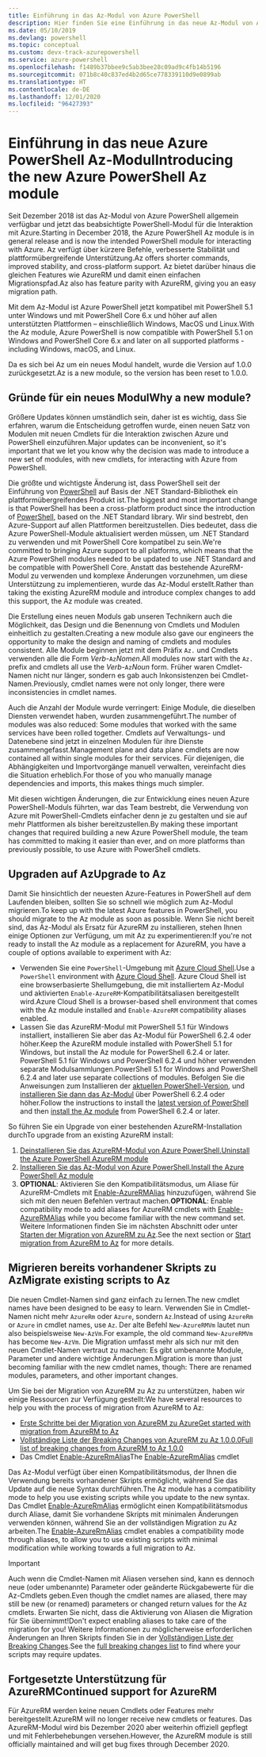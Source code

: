 ```yaml
---
title: Einführung in das Az-Modul von Azure PowerShell
description: Hier finden Sie eine Einführung in das neue Az-Modul von Azure PowerShell, das das AzureRM-Modul ersetzt.
ms.date: 05/10/2019
ms.devlang: powershell
ms.topic: conceptual
ms.custom: devx-track-azurepowershell
ms.service: azure-powershell
ms.openlocfilehash: f1489b37bbee9c5ab3bee28c09ad9c4fb14b5196
ms.sourcegitcommit: 071b8c40c837ed4b2d65ce778339110d9e0899ab
ms.translationtype: HT
ms.contentlocale: de-DE
ms.lasthandoff: 12/01/2020
ms.locfileid: "96427393"
---
```

# <a name="introducing-the-new-azure-powershell-az-module"></a><span data-ttu-id="30e0f-103">Einführung in das neue Azure PowerShell Az-Modul</span><span class="sxs-lookup"><span data-stu-id="30e0f-103">Introducing the new Azure PowerShell Az module</span></span>

<span data-ttu-id="30e0f-104">Seit Dezember 2018 ist das Az-Modul von Azure PowerShell allgemein verfügbar und jetzt das beabsichtigte PowerShell-Modul für die Interaktion mit Azure.</span><span class="sxs-lookup"><span data-stu-id="30e0f-104">Starting in December 2018, the Azure PowerShell Az module is in general release and is now the intended PowerShell module for interacting with Azure.</span></span> <span data-ttu-id="30e0f-105">Az verfügt über kürzere Befehle, verbesserte Stabilität und plattformübergreifende Unterstützung.</span><span class="sxs-lookup"><span data-stu-id="30e0f-105">Az offers shorter commands, improved stability, and cross-platform support.</span></span> <span data-ttu-id="30e0f-106">Az bietet darüber hinaus die gleichen Features wie AzureRM und damit einen einfachen Migrationspfad.</span><span class="sxs-lookup"><span data-stu-id="30e0f-106">Az also has feature parity with AzureRM, giving you an easy migration path.</span></span>

<span data-ttu-id="30e0f-107">Mit dem Az-Modul ist Azure PowerShell jetzt kompatibel mit PowerShell 5.1 unter Windows und mit PowerShell Core 6.x und höher auf allen unterstützten Plattformen – einschließlich Windows, MacOS und Linux.</span><span class="sxs-lookup"><span data-stu-id="30e0f-107">With the Az module, Azure PowerShell is now compatible with PowerShell 5.1 on Windows and PowerShell Core 6.x and later on all supported platforms - including Windows, macOS, and Linux.</span></span>

<span data-ttu-id="30e0f-108">Da es sich bei Az um ein neues Modul handelt, wurde die Version auf 1.0.0 zurückgesetzt.</span><span class="sxs-lookup"><span data-stu-id="30e0f-108">Az is a new module, so the version has been reset to 1.0.0.</span></span>

## <a name="why-a-new-module"></a><span data-ttu-id="30e0f-109">Gründe für ein neues Modul</span><span class="sxs-lookup"><span data-stu-id="30e0f-109">Why a new module?</span></span>

<span data-ttu-id="30e0f-110">Größere Updates können umständlich sein, daher ist es wichtig, dass Sie erfahren, warum die Entscheidung getroffen wurde, einen neuen Satz von Modulen mit neuen Cmdlets für die Interaktion zwischen Azure und PowerShell einzuführen.</span><span class="sxs-lookup"><span data-stu-id="30e0f-110">Major updates can be inconvenient, so it's important that we let you know why the decision was made to introduce a new set of modules, with new cmdlets, for interacting with Azure from PowerShell.</span></span>

<span data-ttu-id="30e0f-111">Die größte und wichtigste Änderung ist, dass PowerShell seit der Einführung von [PowerShell](/powershell/scripting/overview) auf Basis der .NET Standard-Bibliothek ein plattformübergreifendes Produkt ist.</span><span class="sxs-lookup"><span data-stu-id="30e0f-111">The biggest and most important change is that PowerShell has been a cross-platform product since the introduction of [PowerShell](/powershell/scripting/overview), based on the .NET Standard library.</span></span>
<span data-ttu-id="30e0f-112">Wir sind bestrebt, den Azure-Support auf allen Plattformen bereitzustellen. Dies bedeutet, dass die Azure PowerShell-Module aktualisiert werden müssen, um .NET Standard zu verwenden und mit PowerShell Core kompatibel zu sein.</span><span class="sxs-lookup"><span data-stu-id="30e0f-112">We're committed to bringing Azure support to all platforms, which means that the Azure PowerShell modules needed to be updated to use .NET Standard and be compatible with PowerShell Core.</span></span> <span data-ttu-id="30e0f-113">Anstatt das bestehende AzureRM-Modul zu verwenden und komplexe Änderungen vorzunehmen, um diese Unterstützung zu implementieren, wurde das Az-Modul erstellt.</span><span class="sxs-lookup"><span data-stu-id="30e0f-113">Rather than taking the existing AzureRM module and introduce complex changes to add this support, the Az module was created.</span></span>

<span data-ttu-id="30e0f-114">Die Erstellung eines neuen Moduls gab unseren Technikern auch die Möglichkeit, das Design und die Benennung von Cmdlets und Modulen einheitlich zu gestalten.</span><span class="sxs-lookup"><span data-stu-id="30e0f-114">Creating a new module also gave our engineers the opportunity to make the design and naming of cmdlets and modules consistent.</span></span> <span data-ttu-id="30e0f-115">Alle Module beginnen jetzt mit dem Präfix `Az.` und Cmdlets verwenden alle die Form _Verb_-`Az`_Nomen_.</span><span class="sxs-lookup"><span data-stu-id="30e0f-115">All modules now start with the `Az.` prefix and cmdlets all use the _Verb_-`Az`_Noun_ form.</span></span> <span data-ttu-id="30e0f-116">Früher waren Cmdlet-Namen nicht nur länger, sondern es gab auch Inkonsistenzen bei Cmdlet-Namen.</span><span class="sxs-lookup"><span data-stu-id="30e0f-116">Previously, cmdlet names were not only longer, there were inconsistencies in cmdlet names.</span></span>

<span data-ttu-id="30e0f-117">Auch die Anzahl der Module wurde verringert: Einige Module, die dieselben Diensten verwendet haben, wurden zusammengeführt.</span><span class="sxs-lookup"><span data-stu-id="30e0f-117">The number of modules was also reduced: Some modules that worked with the same services have been rolled together.</span></span> <span data-ttu-id="30e0f-118">Cmdlets auf Verwaltungs- und Datenebene sind jetzt in einzelnen Modulen für ihre Dienste zusammengefasst.</span><span class="sxs-lookup"><span data-stu-id="30e0f-118">Management plane and data plane cmdlets are now contained all within single modules for their services.</span></span> <span data-ttu-id="30e0f-119">Für diejenigen, die Abhängigkeiten und Importvorgänge manuell verwalten, vereinfacht dies die Situation erheblich.</span><span class="sxs-lookup"><span data-stu-id="30e0f-119">For those of you who manually manage dependencies and imports, this makes things much simpler.</span></span>

<span data-ttu-id="30e0f-120">Mit diesen wichtigen Änderungen, die zur Entwicklung eines neuen Azure PowerShell-Moduls führten, war das Team bestrebt, die Verwendung von Azure mit PowerShell-Cmdlets einfacher denn je zu gestalten und sie auf mehr Plattformen als bisher bereitzustellen.</span><span class="sxs-lookup"><span data-stu-id="30e0f-120">By making these important changes that required building a new Azure PowerShell module, the team has committed to making it easier than ever, and on more platforms than previously possible, to use Azure with PowerShell cmdlets.</span></span>

## <a name="upgrade-to-az"></a><span data-ttu-id="30e0f-121">Upgraden auf Az</span><span class="sxs-lookup"><span data-stu-id="30e0f-121">Upgrade to Az</span></span>

<span data-ttu-id="30e0f-122">Damit Sie hinsichtlich der neuesten Azure-Features in PowerShell auf dem Laufenden bleiben, sollten Sie so schnell wie möglich zum Az-Modul migrieren.</span><span class="sxs-lookup"><span data-stu-id="30e0f-122">To keep up with the latest Azure features in PowerShell, you should migrate to the Az module as soon as possible.</span></span> <span data-ttu-id="30e0f-123">Wenn Sie nicht bereit sind, das Az-Modul als Ersatz für AzureRM zu installieren, stehen Ihnen einige Optionen zur Verfügung, um mit Az zu experimentieren:</span><span class="sxs-lookup"><span data-stu-id="30e0f-123">If you're not ready to install the Az module as a replacement for AzureRM, you have a couple of options available to experiment with Az:</span></span>

- <span data-ttu-id="30e0f-124">Verwenden Sie eine `PowerShell`-Umgebung mit [Azure Cloud Shell](/azure/cloud-shell/overview).</span><span class="sxs-lookup"><span data-stu-id="30e0f-124">Use a `PowerShell` environment with [Azure Cloud Shell](/azure/cloud-shell/overview).</span></span> <span data-ttu-id="30e0f-125">Azure Cloud Shell ist eine browserbasierte Shellumgebung, die mit installiertem Az-Modul und aktivierten `Enable-AzureRM`-Kompatibilitätsaliasen bereitgestellt wird.</span><span class="sxs-lookup"><span data-stu-id="30e0f-125">Azure Cloud Shell is a browser-based shell environment that comes with the Az module installed and `Enable-AzureRM` compatibility aliases enabled.</span></span>
- <span data-ttu-id="30e0f-126">Lassen Sie das AzureRM-Modul mit PowerShell 5.1 für Windows installiert, installieren Sie aber das Az-Modul für PowerShell 6.2.4 oder höher.</span><span class="sxs-lookup"><span data-stu-id="30e0f-126">Keep the AzureRM module installed with PowerShell 5.1 for Windows, but install the Az module for PowerShell 6.2.4 or later.</span></span> <span data-ttu-id="30e0f-127">PowerShell 5.1 für Windows und PowerShell 6.2.4 und höher verwenden separate Modulsammlungen.</span><span class="sxs-lookup"><span data-stu-id="30e0f-127">PowerShell 5.1 for Windows and PowerShell 6.2.4 and later use separate collections of modules.</span></span> <span data-ttu-id="30e0f-128">Befolgen Sie die Anweisungen zum Installieren der [aktuellen PowerShell-Version](/powershell/scripting/install/installing-powershell), und [installieren Sie dann das Az-Modul](install-az-ps.md) über PowerShell 6.2.4 oder höher.</span><span class="sxs-lookup"><span data-stu-id="30e0f-128">Follow the instructions to install the [latest version of PowerShell](/powershell/scripting/install/installing-powershell) and then [install the Az module](install-az-ps.md) from PowerShell 6.2.4 or later.</span></span>

<span data-ttu-id="30e0f-129">So führen Sie ein Upgrade von einer bestehenden AzureRM-Installation durch</span><span class="sxs-lookup"><span data-stu-id="30e0f-129">To upgrade from an existing AzureRM install:</span></span>

1. [<span data-ttu-id="30e0f-130">Deinstallieren Sie das AzureRM-Modul von Azure PowerShell.</span><span class="sxs-lookup"><span data-stu-id="30e0f-130">Uninstall the Azure PowerShell AzureRM module</span></span>](/powershell/azure/uninstall-az-ps#uninstall-the-azurerm-module)
2. [<span data-ttu-id="30e0f-131">Installieren Sie das Az-Modul von Azure PowerShell.</span><span class="sxs-lookup"><span data-stu-id="30e0f-131">Install the Azure PowerShell Az module</span></span>](install-az-ps.md)
3. <span data-ttu-id="30e0f-132">**OPTIONAL**: Aktivieren Sie den Kompatibilitätsmodus, um Aliase für AzureRM-Cmdlets mit [Enable-AzureRMAlias](/powershell/module/az.accounts/enable-azurermalias) hinzuzufügen, während Sie sich mit den neuen Befehlen vertraut machen.</span><span class="sxs-lookup"><span data-stu-id="30e0f-132">**OPTIONAL**: Enable compatibility mode to add aliases for AzureRM cmdlets with [Enable-AzureRMAlias](/powershell/module/az.accounts/enable-azurermalias) while you become familiar with the new command set.</span></span> <span data-ttu-id="30e0f-133">Weitere Informationen finden Sie im nächsten Abschnitt oder unter [Starten der Migration von AzureRM zu Az](migrate-from-azurerm-to-az.md).</span><span class="sxs-lookup"><span data-stu-id="30e0f-133">See the next section or [Start migration from AzureRM to Az](migrate-from-azurerm-to-az.md) for more details.</span></span>

## <a name="migrate-existing-scripts-to-az"></a><span data-ttu-id="30e0f-134">Migrieren bereits vorhandener Skripts zu Az</span><span class="sxs-lookup"><span data-stu-id="30e0f-134">Migrate existing scripts to Az</span></span>

<span data-ttu-id="30e0f-135">Die neuen Cmdlet-Namen sind ganz einfach zu lernen.</span><span class="sxs-lookup"><span data-stu-id="30e0f-135">The new cmdlet names have been designed to be easy to learn.</span></span> <span data-ttu-id="30e0f-136">Verwenden Sie in Cmdlet-Namen nicht mehr `AzureRm` oder `Azure`, sondern `Az`.</span><span class="sxs-lookup"><span data-stu-id="30e0f-136">Instead of using `AzureRm` or `Azure` in cmdlet names, use `Az`.</span></span> <span data-ttu-id="30e0f-137">Der alte Befehl `New-AzureRMVm` lautet nun also beispielsweise `New-AzVm`.</span><span class="sxs-lookup"><span data-stu-id="30e0f-137">For example, the old command `New-AzureRMVm` has become `New-AzVm`.</span></span>
<span data-ttu-id="30e0f-138">Die Migration umfasst mehr als sich nur mit den neuen Cmdlet-Namen vertraut zu machen: Es gibt umbenannte Module, Parameter und andere wichtige Änderungen.</span><span class="sxs-lookup"><span data-stu-id="30e0f-138">Migration is more than just becoming familiar with the new cmdlet names, though: There are renamed modules, parameters, and other important changes.</span></span>

<span data-ttu-id="30e0f-139">Um Sie bei der Migration von AzureRM zu Az zu unterstützen, haben wir einige Ressourcen zur Verfügung gestellt:</span><span class="sxs-lookup"><span data-stu-id="30e0f-139">We have several resources to help you with the process of migration from AzureRM to Az:</span></span>

- [<span data-ttu-id="30e0f-140">Erste Schritte bei der Migration von AzureRM zu Azure</span><span class="sxs-lookup"><span data-stu-id="30e0f-140">Get started with migration from AzureRM to Az</span></span>](migrate-from-azurerm-to-az.md)
- [<span data-ttu-id="30e0f-141">Vollständige Liste der Breaking Changes von AzureRM zu Az 1.0.0.0</span><span class="sxs-lookup"><span data-stu-id="30e0f-141">Full list of breaking changes from AzureRM to Az 1.0.0</span></span>](migrate-az-1.0.0.md)
- <span data-ttu-id="30e0f-142">Das Cmdlet [Enable-AzureRmAlias](/powershell/module/az.accounts/enable-azurermalias)</span><span class="sxs-lookup"><span data-stu-id="30e0f-142">The [Enable-AzureRmAlias](/powershell/module/az.accounts/enable-azurermalias) cmdlet</span></span>

<span data-ttu-id="30e0f-143">Das Az-Modul verfügt über einen Kompatibilitätsmodus, der Ihnen die Verwendung bereits vorhandener Skripts ermöglicht, während Sie das Update auf die neue Syntax durchführen.</span><span class="sxs-lookup"><span data-stu-id="30e0f-143">The Az module has a compatibility mode to help you use existing scripts while you update to the new syntax.</span></span> <span data-ttu-id="30e0f-144">Das Cmdlet [Enable-AzureRmAlias](/powershell/module/az.accounts/enable-azurermalias) ermöglicht einen Kompatibilitätsmodus durch Aliase, damit Sie vorhandene Skripts mit minimalen Änderungen verwenden können, während Sie an der vollständigen Migration zu Az arbeiten.</span><span class="sxs-lookup"><span data-stu-id="30e0f-144">The [Enable-AzureRmAlias](/powershell/module/az.accounts/enable-azurermalias) cmdlet enables a compatibility mode through aliases, to allow you to use existing scripts with minimal modification while working towards a full migration to Az.</span></span>

> [!IMPORTANT]
> <span data-ttu-id="30e0f-145">Auch wenn die Cmdlet-Namen mit Aliasen versehen sind, kann es dennoch neue (oder umbenannte) Parameter oder geänderte Rückgabewerte für die Az-Cmdlets geben.</span><span class="sxs-lookup"><span data-stu-id="30e0f-145">Even though the cmdlet names are aliased, there may still be new (or renamed) parameters or changed return values for the Az cmdlets.</span></span> <span data-ttu-id="30e0f-146">Erwarten Sie nicht, dass die Aktivierung von Aliasen die Migration für Sie übernimmt!</span><span class="sxs-lookup"><span data-stu-id="30e0f-146">Don't expect enabling aliases to take care of the migration for you!</span></span> <span data-ttu-id="30e0f-147">Weitere Informationen zu möglicherweise erforderlichen Änderungen an Ihren Skripts finden Sie in der [Vollständigen Liste der Breaking Changes](migrate-az-1.0.0.md).</span><span class="sxs-lookup"><span data-stu-id="30e0f-147">See the [full breaking changes list](migrate-az-1.0.0.md) to find where your scripts may require updates.</span></span>

## <a name="continued-support-for-azurerm"></a><span data-ttu-id="30e0f-148">Fortgesetzte Unterstützung für AzureRM</span><span class="sxs-lookup"><span data-stu-id="30e0f-148">Continued support for AzureRM</span></span>

<span data-ttu-id="30e0f-149">Für AzureRM werden keine neuen Cmdlets oder Features mehr bereitgestellt.</span><span class="sxs-lookup"><span data-stu-id="30e0f-149">AzureRM will no longer receive new cmdlets or features.</span></span> <span data-ttu-id="30e0f-150">Das AzureRM-Modul wird bis Dezember 2020 aber weiterhin offiziell gepflegt und mit Fehlerbehebungen versehen.</span><span class="sxs-lookup"><span data-stu-id="30e0f-150">However, the AzureRM module is still officially maintained and will get bug fixes through December 2020.</span></span>